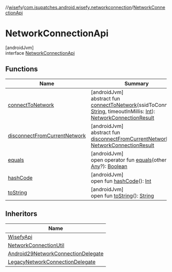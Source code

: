 //[wisefy](../../../index.md)/[com.isupatches.android.wisefy.networkconnection](../index.md)/[NetworkConnectionApi](index.md)

# NetworkConnectionApi

[androidJvm]\
interface [NetworkConnectionApi](index.md)

## Functions

| Name | Summary |
|---|---|
| [connectToNetwork](connect-to-network.md) | [androidJvm]<br>abstract fun [connectToNetwork](connect-to-network.md)(ssidToConnectTo: [String](https://kotlinlang.org/api/latest/jvm/stdlib/kotlin/-string/index.html), timeoutInMillis: [Int](https://kotlinlang.org/api/latest/jvm/stdlib/kotlin/-int/index.html)): [NetworkConnectionResult](../../com.isupatches.android.wisefy.networkconnection.entities/-network-connection-result/index.md) |
| [disconnectFromCurrentNetwork](disconnect-from-current-network.md) | [androidJvm]<br>abstract fun [disconnectFromCurrentNetwork](disconnect-from-current-network.md)(): [NetworkConnectionResult](../../com.isupatches.android.wisefy.networkconnection.entities/-network-connection-result/index.md) |
| [equals](../../com.isupatches.android.wisefy.wifi.delegates/-legacy-wifi-delegate/index.md#585090901%2FFunctions%2F1622544596) | [androidJvm]<br>open operator fun [equals](../../com.isupatches.android.wisefy.wifi.delegates/-legacy-wifi-delegate/index.md#585090901%2FFunctions%2F1622544596)(other: [Any](https://kotlinlang.org/api/latest/jvm/stdlib/kotlin/-any/index.html)?): [Boolean](https://kotlinlang.org/api/latest/jvm/stdlib/kotlin/-boolean/index.html) |
| [hashCode](../../com.isupatches.android.wisefy.wifi.delegates/-legacy-wifi-delegate/index.md#1794629105%2FFunctions%2F1622544596) | [androidJvm]<br>open fun [hashCode](../../com.isupatches.android.wisefy.wifi.delegates/-legacy-wifi-delegate/index.md#1794629105%2FFunctions%2F1622544596)(): [Int](https://kotlinlang.org/api/latest/jvm/stdlib/kotlin/-int/index.html) |
| [toString](../../com.isupatches.android.wisefy.wifi.delegates/-legacy-wifi-delegate/index.md#1616463040%2FFunctions%2F1622544596) | [androidJvm]<br>open fun [toString](../../com.isupatches.android.wisefy.wifi.delegates/-legacy-wifi-delegate/index.md#1616463040%2FFunctions%2F1622544596)(): [String](https://kotlinlang.org/api/latest/jvm/stdlib/kotlin/-string/index.html) |

## Inheritors

| Name |
|---|
| [WisefyApi](../../com.isupatches.android.wisefy/-wisefy-api/index.md) |
| [NetworkConnectionUtil](../-network-connection-util/index.md) |
| [Android29NetworkConnectionDelegate](../../com.isupatches.android.wisefy.networkconnection.delegates/-android29-network-connection-delegate/index.md) |
| [LegacyNetworkConnectionDelegate](../../com.isupatches.android.wisefy.networkconnection.delegates/-legacy-network-connection-delegate/index.md) |
